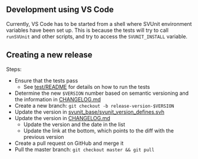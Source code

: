 ## Development using VS Code

Currently, VS Code has to be started from a shell
where SVUnit environment variables have been set up.
This is because the tests will try to call `runSVUnit` and other scripts,
and try to access the `SVUNIT_INSTALL` variable.


## Creating a new release

Steps:

- Ensure that the tests pass
  * See [test/README](test/README) for details on how to run the tests
- Determine the new `$VERSION` number based on semantic versioning and the information in [CHANGELOG.md](CHANGELOG.md)
- Create a new branch: `git checkout -b release-version-$VERSION`
- Update the version in [svunit_base/svunit_version_defines.svh](svunit_base/svunit_version_defines.svh)
- Update the version in [CHANGELOG.md](CHANGELOG.md)
  * Update the version and the date in the list
  * Update the link at the bottom, which points to the diff with the previous version
- Create a pull request on GitHub and merge it
- Pull the master branch: `git checkout master && git pull`
